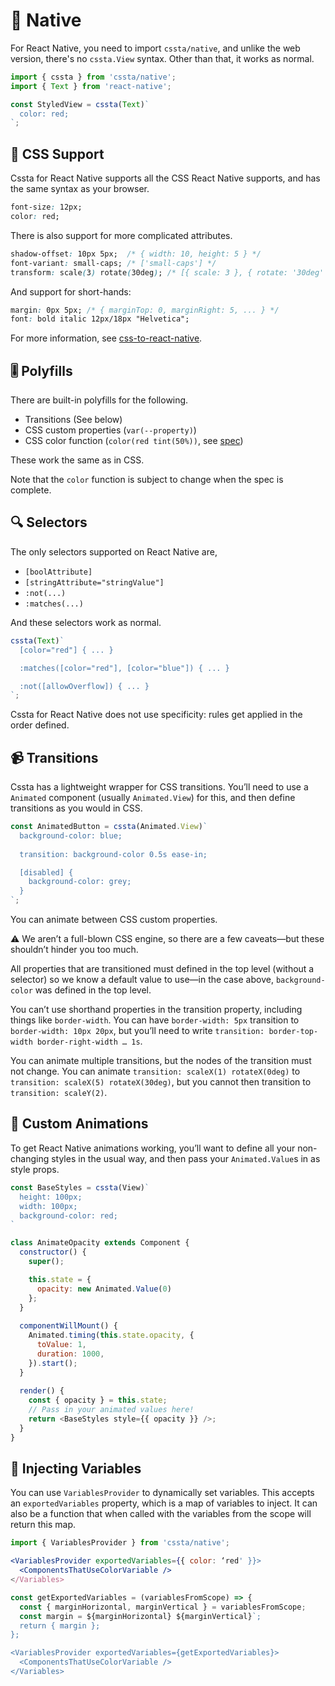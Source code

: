 # 📱 Native

For React Native, you need to import `cssta/native`, and unlike the web version, there's no `cssta.View` syntax. Other than that, it works as normal.

```js
import { cssta } from 'cssta/native';
import { Text } from 'react-native';

const StyledView = cssta(Text)`
  color: red;
`;
```

## 📝 CSS Support

Cssta for React Native supports all the CSS React Native supports, and has the same syntax as your browser.

```css
font-size: 12px;
color: red;
```

There is also support for more complicated attributes.

```css
shadow-offset: 10px 5px;  /* { width: 10, height: 5 } */
font-variant: small-caps; /* ['small-caps'] */
transform: scale(3) rotate(30deg); /* [{ scale: 3 }, { rotate: '30deg' }] */
```

And support for short-hands:

```css
margin: 0px 5px; /* { marginTop: 0, marginRight: 5, ... } */
font: bold italic 12px/18px "Helvetica";
```

For more information, see [css-to-react-native](https://www.npmjs.com/package/css-to-react-native).

## 🎚 Polyfills

There are built-in polyfills for the following.

* Transitions (See below)
* CSS custom properties (`var(--property)`)
* CSS color function (`color(red tint(50%))`, see [spec](https://drafts.csswg.org/css-color/#modifying-colors))

These work the same as in CSS.

Note that the `color` function is subject to change when the spec is complete.

## 🔍 Selectors

The only selectors supported on React Native are,

* `[boolAttribute]`
* `[stringAttribute="stringValue"]`
* `:not(...)`
* `:matches(...)`

And these selectors work as normal.

```js
cssta(Text)`
  [color="red"] { ... }

  :matches([color="red"], [color="blue"]) { ... }

  :not([allowOverflow]) { ... }
`;
```

Cssta for React Native does not use specificity: rules get applied in the order defined.

## 📹 Transitions

Cssta has a lightweight wrapper for CSS transitions. You’ll need to use a `Animated` component (usually `Animated.View`) for this, and then define transitions as you would in CSS.

```js
const AnimatedButton = cssta(Animated.View)`
  background-color: blue;
  
  transition: background-color 0.5s ease-in;

  [disabled] {
    background-color: grey;
  }
`;
```

You can animate between CSS custom properties.

⚠️ We aren’t a full-blown CSS engine, so there are a few caveats—but these shouldn’t hinder you too much.

All properties that are transitioned must defined in the top level (without a selector) so we know a default value to use—in the case above, `background-color` was defined in the top level.

You can’t use shorthand properties in the transition property, including things like `border-width`. You can have `border-width: 5px` transition to `border-width: 10px 20px`, but you’ll need to write `transition: border-top-width border-right-width … 1s`.

You can animate multiple transitions, but the nodes of the transition must not change. You can animate `transition: scaleX(1) rotateX(0deg)` to `transition: scaleX(5) rotateX(30deg)`, but you cannot then transition to `transition: scaleY(2)`.

## 🎥 Custom Animations

To get React Native animations working, you’ll want to define all your non-changing styles in the usual way, and then pass your `Animated.Value`s in as style props.

```js
const BaseStyles = cssta(View)`
  height: 100px;
  width: 100px;
  background-color: red;
`

class AnimateOpacity extends Component {
  constructor() {
    super();

    this.state = {
      opacity: new Animated.Value(0)
    };
  }
  
  componentWillMount() {
    Animated.timing(this.state.opacity, {
      toValue: 1,
      duration: 1000,
    }).start();
  }
  
  render() {
    const { opacity } = this.state;
    // Pass in your animated values here!
    return <BaseStyles style={{ opacity }} />;
  }
}
```

## 💉 Injecting Variables

You can use `VariablesProvider` to dynamically set variables. This accepts an `exportedVariables` property, which is a map of variables to inject. It can also be a function that when called with the variables from the scope will return this map.

```jsx
import { VariablesProvider } from 'cssta/native';

<VariablesProvider exportedVariables={{ color: ‘red' }}>
  <ComponentsThatUseColorVariable />
</Variables>
```

```jsx
const getExportedVariables = (variablesFromScope) => {
  const { marginHorizontal, marginVertical } = variablesFromScope;
  const margin = ${marginHorizontal} ${marginVertical}`;
  return { margin };
};

<VariablesProvider exportedVariables={getExportedVariables}>
  <ComponentsThatUseColorVariable />
</Variables>
```